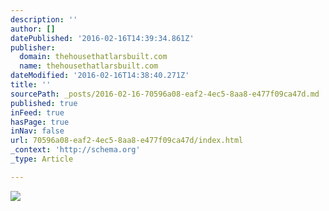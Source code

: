 ```yaml
---
description: ''
author: []
datePublished: '2016-02-16T14:39:34.861Z'
publisher:
  domain: thehousethatlarsbuilt.com
  name: thehousethatlarsbuilt.com
dateModified: '2016-02-16T14:38:40.271Z'
title: ''
sourcePath: _posts/2016-02-16-70596a08-eaf2-4ec5-8aa8-e477f09ca47d.md
published: true
inFeed: true
hasPage: true
inNav: false
url: 70596a08-eaf2-4ec5-8aa8-e477f09ca47d/index.html
_context: 'http://schema.org'
_type: Article

---
```

![](http://i0.wp.com/thehousethatlarsbuilt.com/wp-content/uploads/2016/02/free-printable-bingo-oscar-night-card-5.jpg?resize=640%2C896)
